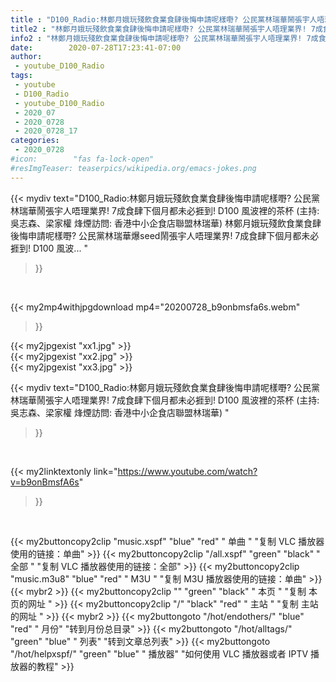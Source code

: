 ```yaml
---
title : "D100_Radio:林鄭月娥玩殘飲食業食肆後悔申請呢樣嘢? 公民黨林瑞華鬧張宇人唔理業界! 7成食肆下個月都未必捱到! D100 風波裡的茶杯 (主持: 吳志森、梁家權 烽煙訪問: 香港中小企食店聯盟林瑞華) "
title2 : "林鄭月娥玩殘飲食業食肆後悔申請呢樣嘢? 公民黨林瑞華鬧張宇人唔理業界! 7成食肆下個月都未必捱到! D100 風波裡的茶杯 (主持: 吳志森、梁家權 烽煙訪問: 香港中小企食店聯盟林瑞華) "
info2 : "林鄭月娥玩殘飲食業食肆後悔申請呢樣嘢? 公民黨林瑞華鬧張宇人唔理業界! 7成食肆下個月都未必捱到! D100 風波裡的茶杯 (主持: 吳志森、梁家權 烽煙訪問: 香港中小企食店聯盟林瑞華) 林鄭月娥玩殘飲食業食肆後悔申請呢樣嘢? 公民黨林瑞華爆seed鬧張宇人唔理業界! 7成食肆下個月都未必捱到! D100 風波... "
date:        2020-07-28T17:23:41-07:00
author:
 - youtube_D100_Radio
tags:
 - youtube
 - D100_Radio
 - youtube_D100_Radio
 - 2020_07
 - 2020_0728
 - 2020_0728_17
categories:
 - 2020_0728
#icon:        "fas fa-lock-open"
#resImgTeaser: teaserpics/wikipedia.org/emacs-jokes.png
---
```


{{< mydiv text="D100_Radio:林鄭月娥玩殘飲食業食肆後悔申請呢樣嘢? 公民黨林瑞華鬧張宇人唔理業界! 7成食肆下個月都未必捱到! D100 風波裡的茶杯 (主持: 吳志森、梁家權 烽煙訪問: 香港中小企食店聯盟林瑞華) 林鄭月娥玩殘飲食業食肆後悔申請呢樣嘢? 公民黨林瑞華爆seed鬧張宇人唔理業界! 7成食肆下個月都未必捱到! D100 風波... "
>}}
<br>


{{< my2mp4withjpgdownload mp4="20200728_b9onbmsfa6s.webm"
>}}

{{< my2jpgexist "xx1.jpg" >}}<br>
{{< my2jpgexist "xx2.jpg" >}}<br>
{{< my2jpgexist "xx3.jpg" >}}<br>



{{< mydiv text="D100_Radio:林鄭月娥玩殘飲食業食肆後悔申請呢樣嘢? 公民黨林瑞華鬧張宇人唔理業界! 7成食肆下個月都未必捱到! D100 風波裡的茶杯 (主持: 吳志森、梁家權 烽煙訪問: 香港中小企食店聯盟林瑞華) "
>}}
<br>

{{< my2linktextonly link="https://www.youtube.com/watch?v=b9onBmsfA6s"
>}}


<br>

{{< my2buttoncopy2clip "music.xspf"        "blue"   "red"    " 单曲 "  "复制 VLC 播放器使用的链接：单曲" >}} {{< my2buttoncopy2clip "/all.xspf"         "green"  "black"  " 全部 "  "复制 VLC 播放器使用的链接：全部" >}} {{< my2buttoncopy2clip "music.m3u8"        "blue"   "red"    " M3U  "    "复制 M3U 播放器使用的链接：单曲" >}} {{< mybr2 >}} {{< my2buttoncopy2clip ""                  "green"  "black"  " 本页 "    "复制 本页的网址 " >}} {{< my2buttoncopy2clip "/"                 "black"  "red"    " 主站 "    "复制 主站的网址 " >}} {{< mybr2 >}} {{< my2buttongoto      "/hot/endothers/"   "blue"   "red"    " 月份"   "转到月份总目录" >}} {{< my2buttongoto      "/hot/alltags/"     "green"  "blue"   " 列表"   "转到文章总列表" >}} {{< my2buttongoto      "/hot/helpxspf/"    "green"  "blue"   " 播放器" "如何使用 VLC 播放器或者 IPTV 播放器的教程" >}} 
